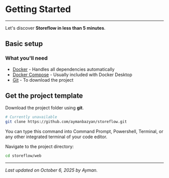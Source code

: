 # Getting Started

---

Let's discover **Storeflow in less than 5 minutes**.

## Basic setup

<!-- Get started by **opening any code editor**.
Or **download VS Code** from **[here](https://code.visualstudio.com/)**. -->

### What you'll need

- [Docker](https://docs.docker.com/get-docker/) - Handles all dependencies automatically
- [Docker Compose](https://docs.docker.com/compose/install/) - Usually included with Docker Desktop
- [Git](https://git-scm.com/) - To download the project

## Get the project template

Download the project folder using **git**.

```bash
# Currently unavailable
git clone https://github.com/aymanbazyan/storeflow.git
```

You can type this command into Command Prompt, Powershell, Terminal, or any other integrated terminal of your code editor.

Navigate to the project directory:

```bash
cd storeflow/web
```

---

_Last updated on October 6, 2025 by Ayman._
